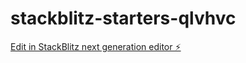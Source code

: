 # stackblitz-starters-qlvhvc

[Edit in StackBlitz next generation editor ⚡️](https://stackblitz.com/~/github.com/sailaja0120/stackblitz-starters-qlvhvc)